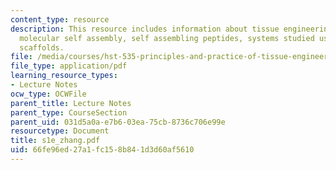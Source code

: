 ```yaml
---
content_type: resource
description: This resource includes information about tissue engineering key ingredients,
  molecular self assembly, self assembling peptides, systems studied using peptide
  scaffolds.
file: /media/courses/hst-535-principles-and-practice-of-tissue-engineering-fall-2004/66fe96ed27a1fc158b841d3d60af5610_s1e_zhang.pdf
file_type: application/pdf
learning_resource_types:
- Lecture Notes
ocw_type: OCWFile
parent_title: Lecture Notes
parent_type: CourseSection
parent_uid: 031d5a0a-e7b6-03ea-75cb-8736c706e99e
resourcetype: Document
title: s1e_zhang.pdf
uid: 66fe96ed-27a1-fc15-8b84-1d3d60af5610
---
```

